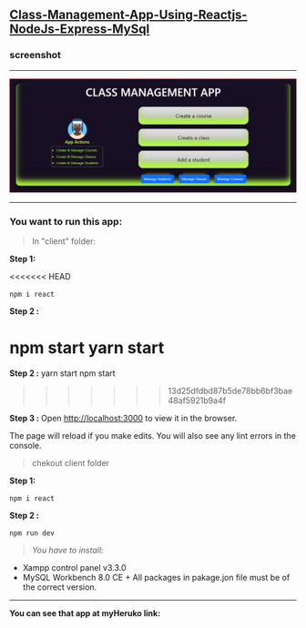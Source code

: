 ## [Class-Management-App-Using-Reactjs-NodeJs-Express-MySql](https://github.com/nguyenngocdue/Class-Management-App-Using-Reactjs-NodeJs-Express-MySql)

### screenshot

---

![1646012985328.png](image/README/1646012985328.png)

---

### **You want to run this app:**

> In "client" folder:

**Step 1:**

<<<<<<< HEAD

```
npm i react
```

**Step 2 :**

npm start
    yarn start
==============

**Step 2 :** 
              yarn start
              npm start

>>>>>>> 13d25dfdbd87b5de78bb6bf3bae48af5921b9a4f
>>>>>>>
>>>>>>
>>>>>
>>>>
>>>
>>

**Step 3 :** Open [http://localhost:3000](http://localhost:3000/) to view it in the browser.

The page will reload if you make edits.
You will also see any lint errors in the console.

> chekout client folder

**Step 1:**

```
npm i react
```

**Step 2 :**

```
npm run dev
```

> *You have to install:*

+ Xampp control panel v3.3.0
+ MySQL Workbench 8.0 CE    + All packages in pakage.jon file must be of the correct version.

---

**You can see that app at myHeruko link:**
